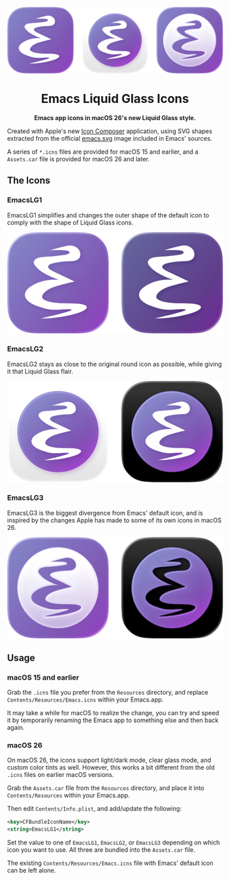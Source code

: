 <p align="center">
  <img width="512px" src="https://raw.githubusercontent.com/jimeh/emacs-liquid-glass-icons/refs/heads/main/img/logo.png" alt="Logo">
</p>

<h1 align="center">
  Emacs Liquid Glass Icons
</h1>

<p align="center">
  <strong>
    Emacs app icons in macOS 26's new Liquid Glass style.
  </strong>
</p>

Created with Apple's new [Icon Composer][] application, using SVG shapes
extracted from the official [emacs.svg][] image included in Emacs' sources.

[Icon Composer]: https://developer.apple.com/icon-composer/
[emacs.svg]: https://github.com/emacs-mirror/emacs/blob/emacs-30.1/etc/images/icons/hicolor/scalable/apps/emacs.svg

A series of `*.icns` files are provided for macOS 15 and earlier, and a
`Assets.car` file is provided for macOS 26 and later.

## The Icons

### EmacsLG1

EmacsLG1 simplifies and changes the outer shape of the default icon to comply
with the shape of Liquid Glass icons.

![EmacsLG1 Preview](https://raw.githubusercontent.com/jimeh/emacs-liquid-glass-icons/refs/heads/main/img/preview-lg1.png)

### EmacsLG2

EmacsLG2 stays as close to the original round icon as possible, while giving it
that Liquid Glass flair.

![EmacsLG1 Preview](https://raw.githubusercontent.com/jimeh/emacs-liquid-glass-icons/refs/heads/main/img/preview-lg2.png)

### EmacsLG3

EmacsLG3 is the biggest divergence from Emacs' default icon, and is inspired by
the changes Apple has made to some of its own icons in macOS 26.

![EmacsLG1 Preview](https://raw.githubusercontent.com/jimeh/emacs-liquid-glass-icons/refs/heads/main/img/preview-lg3.png)

## Usage

### macOS 15 and earlier

Grab the `.icns` file you prefer from the `Resources` directory, and replace
`Contents/Resources/Emacs.icns` within your Emacs.app.

It may take a while for macOS to realize the change, you can try and speed it by
temporarily renaming the Emacs app to something else and then back again.

### macOS 26

On macOS 26, the icons support light/dark mode, clear glass mode, and custom
color tints as well. However, this works a bit different from the old `.icns`
files on earlier macOS versions.

Grab the `Assets.car` file from the `Resources` directory, and place it into
`Contents/Resources` within your Emacs.app.

Then edit `Contents/Info.plist`, and add/update the following:

```xml
<key>CFBundleIconName</key>
<string>EmacsLG1</string>
```

Set the value to one of `EmacsLG1`, `EmacsLG2`, or `EmacsLG3` depending on which
icon you want to use. All three are bundled into the `Assets.car` file.

The existing `Contents/Resources/Emacs.icns` file with Emacs' default icon can
be left alone.
